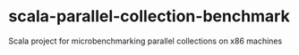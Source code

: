 scala-parallel-collection-benchmark
===================================

Scala project for microbenchmarking parallel collections on x86 machines